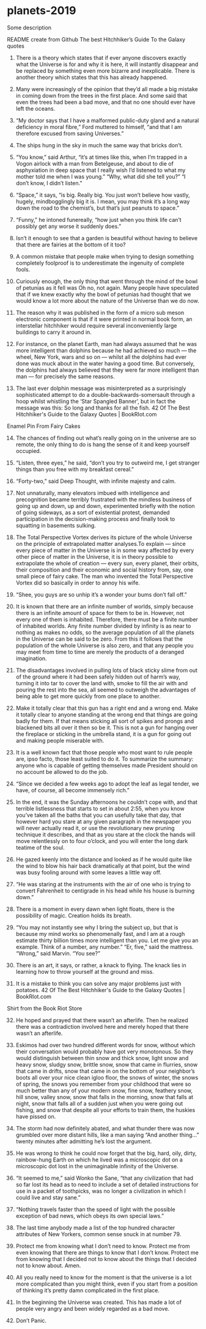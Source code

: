 # planets-2019
Some description

README create from Github
The best Hitchhiker’s Guide To the Galaxy quotes

1. There is a theory which states that if ever anyone discovers exactly what the Universe is for and why it is here, it will instantly disappear and be replaced by something even more bizarre and inexplicable. There is another theory which states that this has already happened.

2. Many were increasingly of the opinion that they’d all made a big mistake in coming down from the trees in the first place. And some said that even the trees had been a bad move, and that no one should ever have left the oceans.

3. “My doctor says that I have a malformed public-duty gland and a natural deficiency in moral fibre,” Ford muttered to himself, “and that I am therefore excused from saving Universes.”

4. The ships hung in the sky in much the same way that bricks don’t.

5. “You know,” said Arthur, “it’s at times like this, when I’m trapped in a Vogon airlock with a man from Betelgeuse, and about to die of asphyxiation in deep space that I really wish I’d listened to what my mother told me when I was young.”
“Why, what did she tell you?”
“I don’t know, I didn’t listen.”

6. “Space,” it says, “is big. Really big. You just won’t believe how vastly, hugely, mindbogglingly big it is. I mean, you may think it’s a long way down the road to the chemist’s, but that’s just peanuts to space.”

7. “Funny,” he intoned funereally, “how just when you think life can’t possibly get any worse it suddenly does.”

8. Isn’t it enough to see that a garden is beautiful without having to believe that there are fairies at the bottom of it too?

9. A common mistake that people make when trying to design something completely foolproof is to underestimate the ingenuity of complete fools.

10. Curiously enough, the only thing that went through the mind of the bowl of petunias as it fell was Oh no, not again. Many people have speculated that if we knew exactly why the bowl of petunias had thought that we would know a lot more about the nature of the Universe than we do now.

11. The reason why it was published in the form of a micro sub meson electronic component is that if it were printed in normal book form, an interstellar hitchhiker would require several inconveniently large buildings to carry it around in.

12. For instance, on the planet Earth, man had always assumed that he was more intelligent than dolphins because he had achieved so much — the wheel, New York, wars and so on — whilst all the dolphins had ever done was muck about in the water having a good time. But conversely, the dolphins had always believed that they were far more intelligent than man — for precisely the same reasons.

13. The last ever dolphin message was misinterpreted as a surprisingly sophisticated attempt to do a double-backwards-somersault through a hoop whilst whistling the ‘Star Spangled Banner’, but in fact the message was this: So long and thanks for all the fish.
42 Of The Best Hitchhiker's Guide to the Galaxy Quotes | BookRIot.com

Enamel Pin From Fairy Cakes

14. The chances of finding out what’s really going on in the universe are so remote, the only thing to do is hang the sense of it and keep yourself occupied.

15. “Listen, three eyes,” he said, “don’t you try to outweird me, I get stranger things than you free with my breakfast cereal.”

16. “Forty-two,” said Deep Thought, with infinite majesty and calm.

17. Not unnaturally, many elevators imbued with intelligence and precognition became terribly frustrated with the mindless business of going up and down, up and down, experimented briefly with the notion of going sideways, as a sort of existential protest, demanded participation in the decision-making process and finally took to squatting in basements sulking.

18. The Total Perspective Vortex derives its picture of the whole Universe on the principle of extrapolated matter analyses.To explain — since every piece of matter in the Universe is in some way affected by every other piece of matter in the Universe, it is in theory possible to extrapolate the whole of creation — every sun, every planet, their orbits, their composition and their economic and social history from, say, one small piece of fairy cake. The man who invented the Total Perspective Vortex did so basically in order to annoy his wife.

19. “Shee, you guys are so unhip it’s a wonder your bums don’t fall off.”

20. It is known that there are an infinite number of worlds, simply because there is an infinite amount of space for them to be in. However, not every one of them is inhabited. Therefore, there must be a finite number of inhabited worlds. Any finite number divided by infinity is as near to nothing as makes no odds, so the average population of all the planets in the Universe can be said to be zero. From this it follows that the population of the whole Universe is also zero, and that any people you may meet from time to time are merely the products of a deranged imagination.

21. The disadvantages involved in pulling lots of black sticky slime from out of the ground where it had been safely hidden out of harm’s way, turning it into tar to cover the land with, smoke to fill the air with and pouring the rest into the sea, all seemed to outweigh the advantages of being able to get more quickly from one place to another.

22. Make it totally clear that this gun has a right end and a wrong end. Make it totally clear to anyone standing at the wrong end that things are going badly for them. If that means sticking all sort of spikes and prongs and blackened bits all over it then so be it. This is not a gun for hanging over the fireplace or sticking in the umbrella stand, it is a gun for going out and making people miserable with.

23. It is a well known fact that those people who most want to rule people are, ipso facto, those least suited to do it. To summarize the summary: anyone who is capable of getting themselves made President should on no account be allowed to do the job.


24. “Since we decided a few weeks ago to adopt the leaf as legal tender, we have, of course, all become immensely rich.”

25. In the end, it was the Sunday afternoons he couldn’t cope with, and that terrible listlessness that starts to set in about 2:55, when you know you’ve taken all the baths that you can usefully take that day, that however hard you stare at any given paragraph in the newspaper you will never actually read it, or use the revolutionary new pruning technique it describes, and that as you stare at the clock the hands will move relentlessly on to four o’clock, and you will enter the long dark teatime of the soul.

26. He gazed keenly into the distance and looked as if he would quite like the wind to blow his hair back dramatically at that point, but the wind was busy fooling around with some leaves a little way off.

27. “He was staring at the instruments with the air of one who is trying to convert Fahrenheit to centigrade in his head while his house is burning down.”

28. There is a moment in every dawn when light floats, there is the possibility of magic. Creation holds its breath.

29. “You may not instantly see why I bring the subject up, but that is because my mind works so phenomenally fast, and I am at a rough estimate thirty billion times more intelligent than you. Let me give you an example. Think of a number, any number.”
“Er, five,” said the mattress.
“Wrong,” said Marvin. “You see?”

30. There is an art, it says, or rather, a knack to flying. The knack lies in learning how to throw yourself at the ground and miss.

31. It is a mistake to think you can solve any major problems just with potatoes.
42 Of The Best Hitchhiker's Guide to the Galaxy Quotes | BookRIot.com

Shirt from the Book Riot Store

32. He hoped and prayed that there wasn’t an afterlife. Then he realized there was a contradiction involved here and merely hoped that there wasn’t an afterlife.

33. Eskimos had over two hundred different words for snow, without which their conversation would probably have got very monotonous. So they would distinguish between thin snow and thick snow, light snow and heavy snow, sludgy snow, brittle snow, snow that came in flurries, snow that came in drifts, snow that came in on the bottom of your neighbor’s boots all over your nice clean igloo floor, the snows of winter, the snows of spring, the snows you remember from your childhood that were so much better than any of your modern snow, fine snow, feathery snow, hill snow, valley snow, snow that falls in the morning, snow that falls at night, snow that falls all of a sudden just when you were going out fishing, and snow that despite all your efforts to train them, the huskies have pissed on.

34. The storm had now definitely abated, and what thunder there was now grumbled over more distant hills, like a man saying “And another thing…” twenty minutes after admitting he’s lost the argument.

35. He was wrong to think he could now forget that the big, hard, oily, dirty, rainbow-hung Earth on which he lived was a microscopic dot on a microscopic dot lost in the unimaginable infinity of the Universe.

36. “It seemed to me,” said Wonko the Sane, “that any civilization that had so far lost its head as to need to include a set of detailed instructions for use in a packet of toothpicks, was no longer a civilization in which I could live and stay sane.”

37. “Nothing travels faster than the speed of light with the possible exception of bad news, which obeys its own special laws.”

38. The last time anybody made a list of the top hundred character attributes of New Yorkers, common sense snuck in at number 79.

39. Protect me from knowing what I don’t need to know. Protect me from even knowing that there are things to know that I don’t know. Protect me from knowing that I decided not to know about the things that I decided not to know about. Amen.

40. All you really need to know for the moment is that the universe is a lot more complicated than you might think, even if you start from a position of thinking it’s pretty damn complicated in the first place.

41. In the beginning the Universe was created. This has made a lot of people very angry and been widely regarded as a bad move.

42. Don’t Panic.
